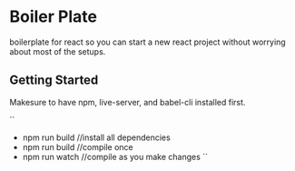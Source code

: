# Boiler Plate
boilerplate for react so you can start a new react project without worrying about most of the setups.

## Getting Started
Makesure to have npm, live-server, and babel-cli installed first.

``
* npm run build   //install all dependencies
``
``
* npm run build   //compile once
``
``
* npm run watch   //compile as you make changes
``
